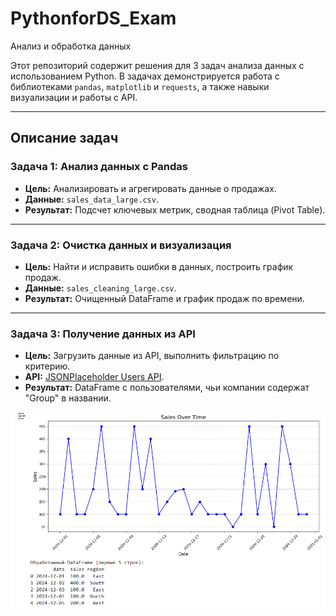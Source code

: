 # PythonforDS_Exam

 Анализ и обработка данных

Этот репозиторий содержит решения для 3 задач анализа данных с использованием Python. В задачах демонстрируется работа с библиотеками `pandas`, `matplotlib` и `requests`, а также навыки визуализации и работы с API.

---

## Описание задач

### Задача 1: Анализ данных с Pandas
- **Цель:** Анализировать и агрегировать данные о продажах.
- **Данные:** `sales_data_large.csv`.
- **Результат:** Подсчет ключевых метрик, сводная таблица (Pivot Table).

---

### Задача 2: Очистка данных и визуализация
- **Цель:** Найти и исправить ошибки в данных, построить график продаж.
- **Данные:** `sales_cleaning_large.csv`.
- **Результат:** Очищенный DataFrame и график продаж по времени.

---

### Задача 3: Получение данных из API
- **Цель:** Загрузить данные из API, выполнить фильтрацию по критерию.
- **API:** [JSONPlaceholder Users API](https://jsonplaceholder.typicode.com/users).
- **Результат:** DataFrame с пользователями, чьи компании содержат "Group" в названии.


![Скриншот программы](Screenshot_1.png)

